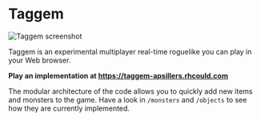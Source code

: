 Taggem
======

![Taggem screenshot](https://apsillers.github.io/images/projects/taggem.png)

Taggem is an experimental multiplayer real-time roguelike you can play in your Web browser.

**Play an implementation at https://taggem-apsillers.rhcould.com**

The modular architecture of the code allows you to quickly add new items and monsters to the game. Have a look in `/monsters` and `/objects` to see how they are currently implemented.
